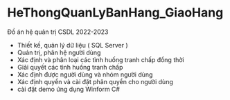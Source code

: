 # HeThongQuanLyBanHang_GiaoHang
Đồ án hệ quản trị CSDL 2022-2023
+ Thiết kế, quản lý dữ liệu ( SQL Server )
+ Quản trị, phân hệ người dùng 
+ Xác định và phân loại các tình huống tranh chấp đồng thời
+ Giải quyết các tình huống tranh chấp
+ Xác định được người dùng và nhóm người dùng
+ Xác định quyền và cài đặt phân quyền cho người dùng
+ cài đặt demo ứng dụng Winform C#

